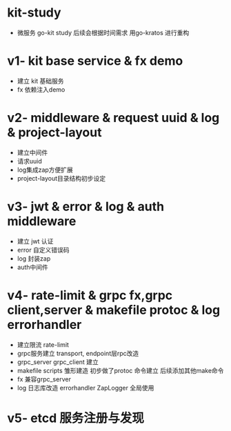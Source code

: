 # kit-study
- 微服务 go-kit study 后续会根据时间需求 用go-kratos 进行重构

# v1- kit base service & fx demo
- 建立 kit 基础服务
- fx 依赖注入demo

# v2- middleware & request uuid & log & project-layout
- 建立中间件 
- 请求uuid 
- log集成zap方便扩展 
- project-layout目录结构初步设定

# v3- jwt & error & log & auth middleware
- 建立 jwt 认证
- error 自定义错误码
- log 封装zap
- auth中间件

# v4- rate-limit & grpc fx,grpc client,server & makefile protoc & log errorhandler 
- 建立限流 rate-limit
- grpc服务建立 transport, endpoint层rpc改造
- grpc_server grpc_client 建立
- makefile scripts 雏形建造 初步做了protoc 命令建立 后续添加其他make命令
- fx 兼容grpc_server
- log 日志库改造 errorhandler ZapLogger 全局使用

# v5- etcd 服务注册与发现